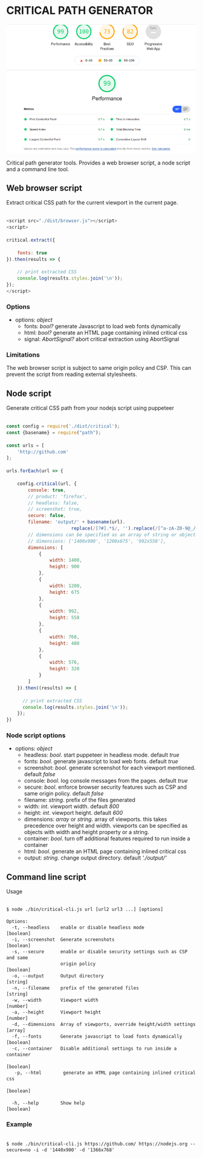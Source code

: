 # CRITICAL PATH GENERATOR

![screenshot](https://raw.githubusercontent.com/tbela99/critical/master/screenshot.png)

Critical path generator tools. Provides a web browser script, a node script and a command line tool.

## Web browser script

Extract critical CSS path for the current viewport in the current page.
```javascript

<script src="./dist/browser.js"></script>
<script>
    
critical.extract({
   
    fonts: true
}).then(results => {
    
    // print extracted CSS
    console.log(results.styles.join('\n'));
});
</script>
```

### Options

- options: _object_
  - fonts: _bool?_ generate Javascript to load web fonts dynamically
  - html: _bool?_ generate an HTML page containing inlined critical css
  - signal: _AbortSignal?_ abort critical extraction using AbortSignal

### Limitations

The web browser script is subject to same origin policy and CSP. 
This can prevent the script from reading external stylesheets.

## Node script

Generate critical CSS path from your nodejs script using puppeteer

```javascript

const config = require('./dist/critical');
const {basename} = require("path");

const urls = [
    'http://github.com'
];

urls.forEach(url => {

    config.critical(url, {
        console: true,
        // product: 'firefox',
        // headless: false,
        // screenshot: true,
        secure: false,
        filename: 'output/' + basename(url).
                        replace(/[?#].*$/, '').replace(/[^a-zA-Z0-9@_/-]+/g, '_') + '_critical.css',
        // dimensions can be specified as an array of string or object
        // dimensions: ['1400x900', '1200x675', '992x558'],       
        dimensions: [
            {
                width: 1400,
                height: 900
            },
            {
                width: 1200,
                height: 675
            },
            {
                width: 992,
                height: 558
            },
            {
                width: 768,
                height: 480
            },
            {
                width: 576,
                height: 320
            }
        ]
    }).then((results) => {

      // print extracted CSS
      console.log(results.styles.join('\n'));
    });
})

```

### Node script options

- options: _object_
  - headless: _bool_. start puppeteer in headless mode. default _true_
  - fonts: _bool_. generate javascript to load web fonts. default _true_
  - screenshot: _bool_. generate screenshot for each viewport mentioned. default _false_
  - console: _bool_. log console messages from the pages. default _true_
  - secure: _bool_. enforce browser security features such as CSP and same origin policy. default _false_
  - filename: _string_. prefix of the files generated
  - width: _int_. viewport width. default _800_
  - height: _int_. viewport height. default _600_
  - dimensions: _array_ or _string_. array of viewports. this takes precedence over height and width. viewports can be specified as objects with width and height property or a string.
  - container: _bool_. turn off additional features required to run inside a container
  - html: _bool_. generate an HTML page containing inlined critical css
  - output: _string_. change output directory. default _'./output/'_

## Command line script

Usage

```shell

$ node ./bin/critical-cli.js url [url2 url3 ...] [options]

Options:
  -t, --headless    enable or disable headless mode                    [boolean]
  -i, --screenshot  Generate screenshots                               [boolean]
  -s, --secure      enable or disable security settings such as CSP and same
                    origin policy                                      [boolean]
  -o, --output      Output directory                                    [string]
  -n, --filename    prefix of the generated files                       [string]
  -w, --width       Viewport width                                      [number]
  -a, --height      Viewport height                                     [number]
  -d, --dimensions  Array of viewports, override height/width settings   [array]
  -f, --fonts       Generate javascript to load fonts dynamically      [boolean]
  -c, --container   Disable additional settings to run inside a container
                                                                       [boolean]
   -p, --html        generate an HTML page containing inlined critical css
                                                                       [boolean]

  -h, --help        Show help                                          [boolean]

```

### Example

```shell

$ node ./bin/critical-cli.js https://github.com/ https://nodejs.org --secure=no -i -d '1440x900' -d '1366x768'
```
